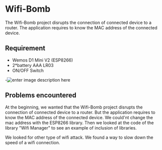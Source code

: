 # Wifi-Bomb



The Wifi-Bomb project disrupts the connection of connected device to a router. The application requires to know the MAC address of the connected device.



Requirement
-------------
 * Wemos D1 Mini V2 (ESP8266)
 * 2*battery AAA LR03
 * ON/OFF Switch 

-![enter image description here](http://img4.hostingpics.net/pics/287422final.png)



Problems encountered 
-------------

At the beginning, we wanted that the Wifi-Bomb project disrupts the connection of connected device to a router. But the application requires to know the MAC address of the connected device. We could'nt change the mac address with the ESP8266 library. Then we looked at the code of the library "Wifi Manager" to see an example of inclusion of libraries.

We looked for other type of wifi attack. We found a way to slow down the speed of a wifi connection.
